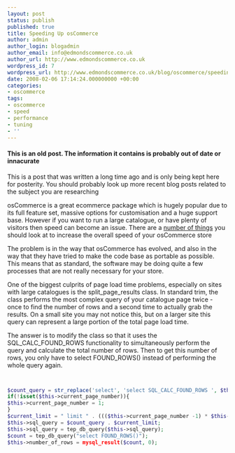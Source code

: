 ```yaml
---
layout: post
status: publish
published: true
title: Speeding Up osCommerce
author: admin
author_login: blogadmin
author_email: info@edmondscommerce.co.uk
author_url: http://www.edmondscommerce.co.uk
wordpress_id: 7
wordpress_url: http://www.edmondscommerce.co.uk/blog/oscommerce/speeding-up-oscommerce/
date: 2008-02-06 17:14:24.000000000 +00:00
categories:
- oscommerce
tags:
- oscommerce
- speed
- performance
- tuning
- ''
---
```

<div class="oldpost"><h4>This is an old post. The information it contains is probably out of date or innacurate</h4>
<p>
This is a post that was written a long time ago and is only being kept here for posterity.
You should probably look up more recent blog posts related to the subject you are researching
</p>
</div>
osCommerce is a great ecommerce package which is hugely popular due to its full feature set, massive options for customisation and a huge support base. However if you want to run a large catalogue, or have plenty of visitors then speed can become an issue. There are  a <a href="http://www.oscommerceblog.com/index.php/2007/01/08/oscommerce-performance-and-speed-issues-resolution/" target="_blank">number of things</a> you should look at to increase the overall speed of your osCommerce store

The problem is in the way that osCommerce has evolved, and also in the way that they have tried to make the code base as portable as possible. This means that as standard, the software may be doing quite a few processes that are not really necessary for your store.

One of the biggest culprits of page load time problems, especially on sites with large catalogues is the split_page_results class.  In standard trim, the class performs the most complex query of your catalogue page twice - once to find the number of rows and a second time to actually grab the results. On a small site you may not notice this, but on a larger site this query can represent a large portion of the total page load time.

The answer is to modify the class so that it uses the SQL_CALC_FOUND_ROWS functionality to simultaneously perform the query and calculate the total number of rows. Then to get this number of rows, you only have to select FOUND_ROWS() instead of performing the whole query again.

```php


$count_query = str_replace('select', 'select SQL_CALC_FOUND_ROWS ', $this->sql_query);
if(!isset($this->current_page_number)){
$this->current_page_number = 1;
}
$current_limit = " limit " . ((($this->current_page_number -1) * $this->number_of_rows_per_page)) .', ' . $this->number_of_rows_per_page;
$this->sql_query = $count_query . $current_limit;
$this->sql_query = tep_db_query($this->sql_query);
$count = tep_db_query("select FOUND_ROWS()");
$this->number_of_rows = mysql_result($count, 0);


```
